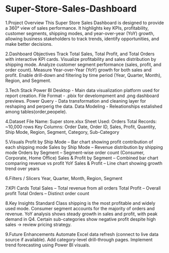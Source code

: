 # Super-Store-Sales-Dashboard

1.Project Overview
  This Super Store Sales Dashboard is designed to provide a 360° view of sales performance. It highlights key KPIs,       profitability, customer segments, shipping modes, and year-over-year (YoY) growth, allowing business stakeholders to track trends, identify opportunities, and make better decisions.

2.Dashboard Objectives
  Track Total Sales, Total Profit, and Total Orders with interactive KPI cards.
  Visualize profitability and sales distribution by shipping mode.
  Analyze customer segment performance (sales, profit, and order count).
  Measure Year-over-Year (YoY) growth for both sales and profit.
  Enable drill-down and filtering by time period (Year, Quarter, Month), Region, and Segment.

3.Tech Stack
  Power BI Desktop - Main data visualization platform used for report creation.
  File Format - .pbix for develompment and .png dashboard previews.
  Power Query - Data transformation and cleaning layer for reshaping and perperig the data.
  Data Modeling - Releationships estalished among tables(order,peopele).

4.Dataset
  File Name: Super store.xlsx
  Sheet Used: Orders
  Total Records: ~10,000 rows
  Key Columns:
  Order Date, Order ID, Sales, Profit, Quantity, Ship Mode, Region, Segment, Category, Sub-Category

5.Visuals
  Profit by Ship Mode – Bar chart showing profit contribution of each shipping mode
  Sales by Ship Mode – Revenue distribution by shipping mode
  Orders by Segment – Segment-wise order count (Consumer, Corporate, Home Office)
  Sales & Profit by Segment – Combined bar chart comparing revenue vs profit
  YoY Sales & Profit – Line chart showing growth trend over years

6.Filters / Slicers
  Year, Quarter, Month, Region, Segment
  
7.KPI Cards
  Total Sales – Total revenue from all orders
  Total Profit – Overall profit
  Total Orders – Distinct order count

8.Key Insights
  Standard Class shipping is the most profitable and widely used mode.
  Consumer segment accounts for the majority of orders and revenue.
  YoY analysis shows steady growth in sales and profit, with peak demand in Q4.
  Certain sub-categories show negative profit despite high sales → review pricing strategy.

9.Future Enhancements
  Automate Excel data refresh (connect to live data source if available).
  Add category-level drill-through pages.
  Implement trend forecasting using Power BI visuals.
